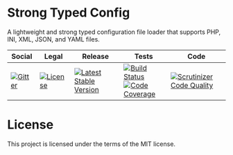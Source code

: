 # Strong Typed Config

A lightweight and strong typed configuration file loader that supports PHP, INI, XML, JSON, and YAML files.

<table>
<thead>
<tr>
<th>Social</th>
<th>Legal</th>
<th>Release</th>
<th>Tests</th>
<th>Code</th>
</tr>
</thead>
<tbody>
<tr>
<td>
<a href="https://gitter.im/SetBased/php-typed-config?utm_source=badge&utm_medium=badge&utm_campaign=pr-badge"><img src="https://badges.gitter.im/SetBased/php-typed-config.svg" alt="Gitter"/></a>
</td>
<td>
<a href="https://packagist.org/packages/setbased/typed-config"><img src="https://poser.pugx.org/setbased/typed-config/license" alt="License"/></a>
</td>
<td>
<a href="https://packagist.org/packages/setbased/typed-config"><img src="https://poser.pugx.org/setbased/typed-config/v/stable" alt="Latest Stable Version"/></a><br/>
</td>
<td><a href="https://travis-ci.org/SetBased/php-typed-config"><img src="https://travis-ci.org/SetBased/php-typed-config.svg?branch=master" alt="Build Status"/></a><br/>
<a href="https://scrutinizer-ci.com/g/SetBased/php-typed-config/?branch=master"><img src="https://scrutinizer-ci.com/g/SetBased/php-typed-config/badges/coverage.png?b=master" alt="Code Coverage"/></a><br/>
</td>
<td>
<a href="https://scrutinizer-ci.com/g/SetBased/php-typed-config/?branch=master"><img src="https://scrutinizer-ci.com/g/SetBased/php-typed-config/badges/quality-score.png?b=master" alt="Scrutinizer Code Quality"/></a>
</td>
</tr>
</tbody>
</table>

License
=======

This project is licensed under the terms of the MIT license.

